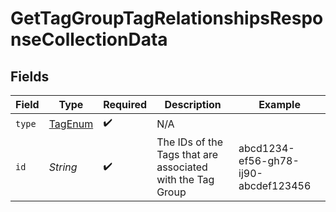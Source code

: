# GetTagGroupTagRelationshipsResponseCollectionData


## Fields

| Field                                                      | Type                                                       | Required                                                   | Description                                                | Example                                                    |
| ---------------------------------------------------------- | ---------------------------------------------------------- | ---------------------------------------------------------- | ---------------------------------------------------------- | ---------------------------------------------------------- |
| `type`                                                     | [TagEnum](../../models/components/TagEnum.md)              | :heavy_check_mark:                                         | N/A                                                        |                                                            |
| `id`                                                       | *String*                                                   | :heavy_check_mark:                                         | The IDs of the Tags that are associated with the Tag Group | abcd1234-ef56-gh78-ij90-abcdef123456                       |